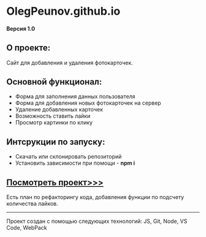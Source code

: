# OlegPeunov.github.io

#### Версия 1.0

## О проекте: 

Сайт для добавления и удаления фотокарточек.

## Основной функционал:

* Форма для заполнения данных пользователя
* Форма для добавления новых фотокарточек на сервер
* Удаление добавленных карточек
* Возможность ставить лайки
* Просмотр картинки по клику

## Интсрукции по запуску:
* Скачать или склонировать репозиторий
* Установить зависимости при помощи - **npm i**


## [Посмотреть проект>>>](https://olegpeunov.github.io/)


Есть план по рефакторингу кода, добавления функции по подсчету количества лайков.

***
Проект создан с помощью следующих технологий: JS, Git, Node, VS Code, WebPack
